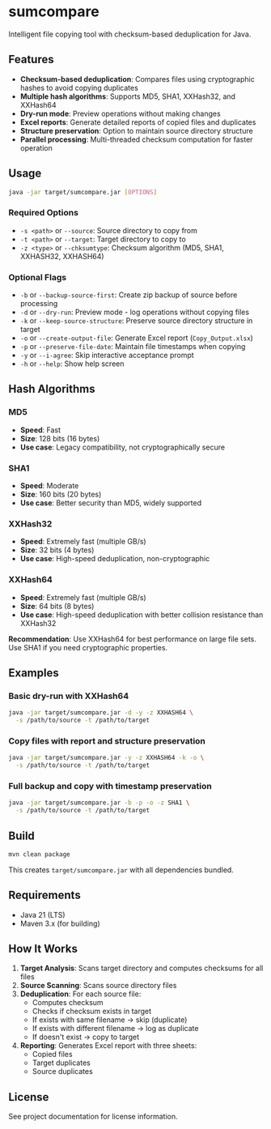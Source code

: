 # sumcompare

Intelligent file copying tool with checksum-based deduplication for Java.

## Features

- **Checksum-based deduplication**: Compares files using cryptographic hashes to avoid copying duplicates
- **Multiple hash algorithms**: Supports MD5, SHA1, XXHash32, and XXHash64
- **Dry-run mode**: Preview operations without making changes
- **Excel reports**: Generate detailed reports of copied files and duplicates
- **Structure preservation**: Option to maintain source directory structure
- **Parallel processing**: Multi-threaded checksum computation for faster operation

## Usage

```bash
java -jar target/sumcompare.jar [OPTIONS]
```

### Required Options

- `-s <path>` or `--source`: Source directory to copy from
- `-t <path>` or `--target`: Target directory to copy to
- `-z <type>` or `--chksumtype`: Checksum algorithm (MD5, SHA1, XXHASH32, XXHASH64)

### Optional Flags

- `-b` or `--backup-source-first`: Create zip backup of source before processing
- `-d` or `--dry-run`: Preview mode - log operations without copying files
- `-k` or `--keep-source-structure`: Preserve source directory structure in target
- `-o` or `--create-output-file`: Generate Excel report (`Copy_Output.xlsx`)
- `-p` or `--preserve-file-date`: Maintain file timestamps when copying
- `-y` or `--i-agree`: Skip interactive acceptance prompt
- `-h` or `--help`: Show help screen

## Hash Algorithms

### MD5

- **Speed**: Fast
- **Size**: 128 bits (16 bytes)
- **Use case**: Legacy compatibility, not cryptographically secure

### SHA1

- **Speed**: Moderate
- **Size**: 160 bits (20 bytes)
- **Use case**: Better security than MD5, widely supported

### XXHash32

- **Speed**: Extremely fast (multiple GB/s)
- **Size**: 32 bits (4 bytes)
- **Use case**: High-speed deduplication, non-cryptographic

### XXHash64

- **Speed**: Extremely fast (multiple GB/s)
- **Size**: 64 bits (8 bytes)
- **Use case**: High-speed deduplication with better collision resistance than XXHash32

**Recommendation**: Use XXHash64 for best performance on large file sets. Use SHA1 if you need cryptographic properties.

## Examples

### Basic dry-run with XXHash64

```bash
java -jar target/sumcompare.jar -d -y -z XXHASH64 \
  -s /path/to/source -t /path/to/target
```

### Copy files with report and structure preservation

```bash
java -jar target/sumcompare.jar -y -z XXHASH64 -k -o \
  -s /path/to/source -t /path/to/target
```

### Full backup and copy with timestamp preservation

```bash
java -jar target/sumcompare.jar -b -p -o -z SHA1 \
  -s /path/to/source -t /path/to/target
```

## Build

```bash
mvn clean package
```

This creates `target/sumcompare.jar` with all dependencies bundled.

## Requirements

- Java 21 (LTS)
- Maven 3.x (for building)

## How It Works

1. **Target Analysis**: Scans target directory and computes checksums for all files
2. **Source Scanning**: Scans source directory files
3. **Deduplication**: For each source file:
   - Computes checksum
   - Checks if checksum exists in target
   - If exists with same filename → skip (duplicate)
   - If exists with different filename → log as duplicate
   - If doesn't exist → copy to target
4. **Reporting**: Generates Excel report with three sheets:
   - Copied files
   - Target duplicates
   - Source duplicates

## License

See project documentation for license information.
